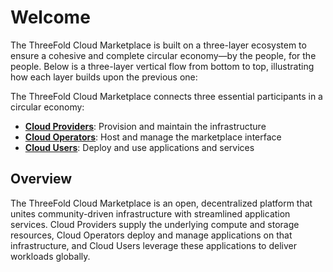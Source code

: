 # Welcome

The ThreeFold Cloud Marketplace is built on a three-layer ecosystem to ensure a cohesive and complete circular economy—by the people, for the people. Below is a three-layer vertical flow from bottom to top, illustrating how each layer builds upon the previous one:

The ThreeFold Cloud Marketplace connects three essential participants in a circular economy:

- **[Cloud Providers](/docs/cloud-provider)**: Provision and maintain the infrastructure
- **[Cloud Operators](/docs/cloud-operator)**: Host and manage the marketplace interface
- **[Cloud Users](/docs/cloud-user)**: Deploy and use applications and services

## Overview

The ThreeFold Cloud Marketplace is an open, decentralized platform that unites community-driven infrastructure with streamlined application services. Cloud Providers supply the underlying compute and storage resources, Cloud Operators deploy and manage applications on that infrastructure, and Cloud Users leverage these applications to deliver workloads globally.